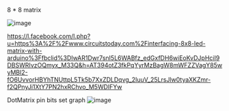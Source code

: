 8 * 8 matrix

![image](https://user-images.githubusercontent.com/90430653/211228766-31438a7c-05bb-43d9-81cf-e3d5bdad4349.png)


https://l.facebook.com/l.php?u=https%3A%2F%2Fwww.circuitstoday.com%2Finterfacing-8x8-led-matrix-with-arduino%3Ffbclid%3DIwAR1Dwr7snI5L6WABfz_edGxfDH6wiEoKvDJpHciI9DBSWRIvzOQmyx_M33Q&h=AT394otZ3fkPqYyrMzBagW8mWFZZVagY85wyMBl2-fO6UvvorHBYhTNUttpL5Tk5b7XxZDLDqvg_2IuuV_25LrsJlw0tyaXKZmr-f2QPnyJi1XtY7PN2hxRChvo_M5WDIFYw

DotMatrix pin bits set graph
![image](https://user-images.githubusercontent.com/90430653/211850062-e958b580-d7f6-4776-850e-f084c347d9a2.png)

